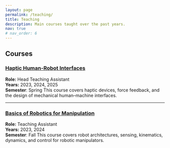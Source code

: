 ```yaml
---
layout: page
permalink: /teaching/
title: Teaching
description: Main courses taught over the past years.
nav: true
# nav_order: 6
---
```


## Courses

### [Haptic Human-Robot Interfaces](https://edu.epfl.ch/coursebook/fr/haptic-human-robot-interfaces-MICRO-553)

**Role:** Head Teaching Assistant  
**Years:** 2023, 2024, 2025  
**Semester**: Spring
This course covers haptic devices, force feedback, and the design of mechanical human–machine interfaces.

---

### [Basics of Robotics for Manipulation](https://edu.epfl.ch/coursebook/en/basics-of-robotics-for-manipulation-MICRO-450)

**Role:** Teaching Assistant  
**Years:** 2023, 2024  
**Semester**: Fall
This course covers robot architectures, sensing, kinematics, dynamics, and control for robotic manipulators.
